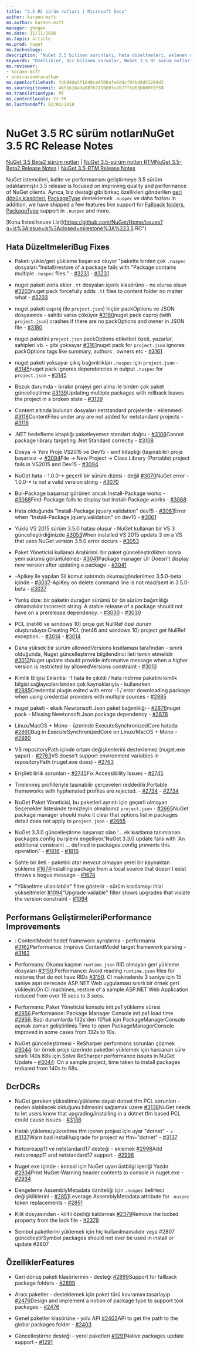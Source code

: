 ```yaml
---
title: "3.5 RC sürüm notları | Microsoft Docs"
author: karann-msft
ms.author: karann-msft
manager: ghogen
ms.date: 11/11/2016
ms.topic: article
ms.prod: nuget
ms.technology: 
description: "NuGet 3.5 bilinen sorunları, hata düzeltmeleri, eklenen özellikleri ve dcr dahil olmak üzere RC sürüm notları."
keywords: "Özellikler, dcr bilinen sorunlar, NuGet 3.5 RC sürüm notları, hata düzeltmeleri eklendi"
ms.reviewer:
- karann-msft
- unniravindranathan
ms.openlocfilehash: fdb84da5f1648ce4508afe6ddcf04bddd41284d3
ms.sourcegitcommit: 4651b16a3a08f6711669fc4577f5d63b600f8f58
ms.translationtype: MT
ms.contentlocale: tr-TR
ms.lasthandoff: 02/02/2018
---
```

# <a name="nuget-35-rc-release-notes"></a><span data-ttu-id="c8bcc-104">NuGet 3.5 RC sürüm notları</span><span class="sxs-lookup"><span data-stu-id="c8bcc-104">NuGet 3.5 RC Release Notes</span></span>

<span data-ttu-id="c8bcc-105">[NuGet 3.5 Beta2 sürüm notları](../release-notes/nuget-3.5-Beta2.md) | [NuGet 3.5-sürüm notları RTM](../release-notes/nuget-3.5-RTM.md)</span><span class="sxs-lookup"><span data-stu-id="c8bcc-105">[NuGet 3.5-Beta2 Release Notes](../release-notes/nuget-3.5-Beta2.md) | [NuGet 3.5-RTM Release Notes](../release-notes/nuget-3.5-RTM.md)</span></span>

<span data-ttu-id="c8bcc-106">NuGet istemcileri, kalite ve performansını geliştirmeye 3.5 sürüm odaklanmıştır.</span><span class="sxs-lookup"><span data-stu-id="c8bcc-106">3.5 release is focused on improving quality and performance of NuGet clients.</span></span> <span data-ttu-id="c8bcc-107">Ayrıca, biz desteği gibi birkaç özellikleri gönderilen [geri dönüş klasörleri](https://github.com/NuGet/Home/issues/2899), [PackageType](https://github.com/NuGet/Home/issues/2476) desteklemek `.nuspec` ve daha fazlası.</span><span class="sxs-lookup"><span data-stu-id="c8bcc-107">In addition, we have shipped a few features like support for [Fallback folders](https://github.com/NuGet/Home/issues/2899), [PackageType](https://github.com/NuGet/Home/issues/2476) support in `.nuspec` and more.</span></span>

[<span data-ttu-id="c8bcc-108">Konu listesi</span><span class="sxs-lookup"><span data-stu-id="c8bcc-108">Issues List</span></span>](https://github.com/NuGet/Home/issues?q=is%3Aissue+is%3Aclosed+milestone%3A%223.5 RC")

## <a name="bug-fixes"></a><span data-ttu-id="c8bcc-109">Hata Düzeltmeleri</span><span class="sxs-lookup"><span data-stu-id="c8bcc-109">Bug Fixes</span></span>

* <span data-ttu-id="c8bcc-110">Paketi yükle/geri yükleme başarısız oluyor "pakette birden çok `.nuspec` dosyaları."</span><span class="sxs-lookup"><span data-stu-id="c8bcc-110">Install/restore of a package fails with "Package contains multiple `.nuspec` files."</span></span><span data-ttu-id="c8bcc-111"> - [#3231](https://github.com/NuGet/Home/issues/3231)</span><span class="sxs-lookup"><span data-stu-id="c8bcc-111"> - [#3231](https://github.com/NuGet/Home/issues/3231)</span></span>

* <span data-ttu-id="c8bcc-112">nuget paketi zorla ekler `.tt` dosyaları içerik klasörüne - ne olursa olsun [#3203](https://github.com/NuGet/Home/issues/3203)</span><span class="sxs-lookup"><span data-stu-id="c8bcc-112">nuget pack forcefully adds `.tt` files to content folder no matter what - [#3203](https://github.com/NuGet/Home/issues/3203)</span></span>

* <span data-ttu-id="c8bcc-113">nuget paketi csproj (ile `project.json`) hiçbir packOptions ve JSON dosyasında - sahibi varsa çöküyor [#3180](https://github.com/NuGet/Home/issues/3180)</span><span class="sxs-lookup"><span data-stu-id="c8bcc-113">nuget pack csproj (with `project.json`) crashes if there are no packOptions and owner in JSON file - [#3180](https://github.com/NuGet/Home/issues/3180)</span></span>

* <span data-ttu-id="c8bcc-114">nuget paketini `project.json` packOptions etiketleri özeti, yazarlar, sahipleri vb. - gibi yoksayar [#3161](https://github.com/NuGet/Home/issues/3161)</span><span class="sxs-lookup"><span data-stu-id="c8bcc-114">nuget pack for `project.json` ignores packOptions tags like summary, authors , owners etc - [#3161](https://github.com/NuGet/Home/issues/3161)</span></span>

* <span data-ttu-id="c8bcc-115">nuget paketi yoksayar çıkış bağımlılıkları `.nuspec` için `project.json`  -  [#3145](https://github.com/NuGet/Home/issues/3145)</span><span class="sxs-lookup"><span data-stu-id="c8bcc-115">nuget pack ignores dependencies in output `.nuspec` for `project.json` - [#3145](https://github.com/NuGet/Home/issues/3145)</span></span>

* <span data-ttu-id="c8bcc-116">Bozuk durumda - bırakır projeyi geri alma ile birden çok paket güncelleştirme [#3139](https://github.com/NuGet/Home/issues/3139)</span><span class="sxs-lookup"><span data-stu-id="c8bcc-116">Updating multiple packages with rollback leaves the project in a broken state - [#3139](https://github.com/NuGet/Home/issues/3139)</span></span>

* <span data-ttu-id="c8bcc-117">Content altında bulunan dosyaları netstandard projelerde - eklenmedi [#3118](https://github.com/NuGet/Home/issues/3118)</span><span class="sxs-lookup"><span data-stu-id="c8bcc-117">ContentFiles under any are not added for netstandard projects - [#3118](https://github.com/NuGet/Home/issues/3118)</span></span>

* <span data-ttu-id="c8bcc-118">.NET hedefleme kitaplığı paketleyemez standart doğru - [#3108](https://github.com/NuGet/Home/issues/3108)</span><span class="sxs-lookup"><span data-stu-id="c8bcc-118">Cannot package library targeting .Net Standard correctly - [#3108](https://github.com/NuGet/Home/issues/3108)</span></span>

* <span data-ttu-id="c8bcc-119">Dosya -> Yeni Proje VS2015 ve Dev15 - sınıf kitaplığı (taşınabilir) proje başarısız -> [#3094](https://github.com/NuGet/Home/issues/3094)</span><span class="sxs-lookup"><span data-stu-id="c8bcc-119">File -> New Project -> Class Library (Portable) project fails in VS2015 and Dev15 - [#3094](https://github.com/NuGet/Home/issues/3094)</span></span>

* <span data-ttu-id="c8bcc-120">NuGet hata - 1.0.0-\* geçerli bir sürüm dizesi - değil [#3070](https://github.com/NuGet/Home/issues/3070)</span><span class="sxs-lookup"><span data-stu-id="c8bcc-120">NuGet error - 1.0.0-\* is not a valid version string - [#3070](https://github.com/NuGet/Home/issues/3070)</span></span>

* <span data-ttu-id="c8bcc-121">Bul-Package başarısız görünen ancak Install-Package works - [#3068](https://github.com/NuGet/Home/issues/3068)</span><span class="sxs-lookup"><span data-stu-id="c8bcc-121">Find-Package fails to display but Install-Package works - [#3068](https://github.com/NuGet/Home/issues/3068)</span></span>

* <span data-ttu-id="c8bcc-122">Hata olduğunda "Install-Package jquery.validation" dev15 - [#3061](https://github.com/NuGet/Home/issues/3061)</span><span class="sxs-lookup"><span data-stu-id="c8bcc-122">Error when "Install-Package jquery.validation" on dev15 - [#3061](https://github.com/NuGet/Home/issues/3061)</span></span>

* <span data-ttu-id="c8bcc-123">Yüklü VS 2015 sürüm 3.5.0 hatası oluşur - NuGet kullanan bir VS 3 güncelleştirdiğinizde [#3053](https://github.com/NuGet/Home/issues/3053)</span><span class="sxs-lookup"><span data-stu-id="c8bcc-123">When installed VS 2015 update 3 on a VS that uses NuGet version 3.5.0 error occurs - [#3053](https://github.com/NuGet/Home/issues/3053)</span></span>

* <span data-ttu-id="c8bcc-124">Paket Yöneticisi kullanıcı Arabirimi: bir paket güncelleştirdikten sonra yeni sürümü görüntülemez- [#3041](https://github.com/NuGet/Home/issues/3041)</span><span class="sxs-lookup"><span data-stu-id="c8bcc-124">Package manager UI: Doesn't display new version after updating a package - [#3041](https://github.com/NuGet/Home/issues/3041)</span></span>

* <span data-ttu-id="c8bcc-125">-Apikey ile yapılan Sil komut satırında okuma/gönderilmez 3.5.0-beta içinde - [#3037](https://github.com/NuGet/Home/issues/3037)</span><span class="sxs-lookup"><span data-stu-id="c8bcc-125">-ApiKey on delete command line is not read/sent in 3.5.0-beta - [#3037](https://github.com/NuGet/Home/issues/3037)</span></span>

* <span data-ttu-id="c8bcc-126">Yanlış dize: bir paketin durağan sürümü bir ön sürüm bağımlılığı olmamalıdır.</span><span class="sxs-lookup"><span data-stu-id="c8bcc-126">Incorrect string: A stable release of a package should not have on a prerelease dependency.</span></span><span data-ttu-id="c8bcc-127"> - [#3030](https://github.com/NuGet/Home/issues/3030)</span><span class="sxs-lookup"><span data-stu-id="c8bcc-127"> - [#3030](https://github.com/NuGet/Home/issues/3030)</span></span>

* <span data-ttu-id="c8bcc-128">PCL (net46 ve windows 10) proje get NullRef özel durum oluşturuluyor.</span><span class="sxs-lookup"><span data-stu-id="c8bcc-128">Creating PCL (net46 and windows 10) project get NullRef exception.</span></span><span data-ttu-id="c8bcc-129"> - [#3014](https://github.com/NuGet/Home/issues/3014)</span><span class="sxs-lookup"><span data-stu-id="c8bcc-129"> - [#3014](https://github.com/NuGet/Home/issues/3014)</span></span>

* <span data-ttu-id="c8bcc-130">Daha yüksek bir sürüm allowedVersions kısıtlaması tarafından - sınırlı olduğunda, Nuget güncelleştirme bilgilendirici ileti temin etmelidir [#3013](https://github.com/NuGet/Home/issues/3013)</span><span class="sxs-lookup"><span data-stu-id="c8bcc-130">Nuget update should provide informative message when a higher version is restricted by allowedVersions constraint - [#3013](https://github.com/NuGet/Home/issues/3013)</span></span>

* <span data-ttu-id="c8bcc-131">Kimlik Bilgisi Eklentisi -1 hata ile çıkıldı / hata indirme paketini kimlik bilgisi sağlayıcıları birden çok kaynaklarıyla - kullanırken [#2885](https://github.com/NuGet/Home/issues/2885)</span><span class="sxs-lookup"><span data-stu-id="c8bcc-131">Credential plugin exited with error -1 / error downloading package when using credential providers with multiple sources - [#2885](https://github.com/NuGet/Home/issues/2885)</span></span>

* <span data-ttu-id="c8bcc-132">nuget paketi - eksik Newtonsoft.Json paket bağımlılığı - [#2876](https://github.com/NuGet/Home/issues/2876)</span><span class="sxs-lookup"><span data-stu-id="c8bcc-132">nuget pack - Missing Newtonsoft.Json package dependency - [#2876](https://github.com/NuGet/Home/issues/2876)</span></span>

* <span data-ttu-id="c8bcc-133">Linux/MacOS + Mono - üzerinde ExecuteSynchronizedCore hatada [#2860](https://github.com/NuGet/Home/issues/2860)</span><span class="sxs-lookup"><span data-stu-id="c8bcc-133">Bug in ExecuteSynchronizedCore on Linux/MacOS + Mono - [#2860](https://github.com/NuGet/Home/issues/2860)</span></span>

* <span data-ttu-id="c8bcc-134">VS repositoryPath içinde ortam değişkenlerini desteklemez (nuget.exe yapar) - [#2763](https://github.com/NuGet/Home/issues/2763)</span><span class="sxs-lookup"><span data-stu-id="c8bcc-134">VS doesn't support environment variables in repositoryPath (nuget.exe does) - [#2763](https://github.com/NuGet/Home/issues/2763)</span></span>

* <span data-ttu-id="c8bcc-135">Erişilebilirlik sorunları - [#2745](https://github.com/NuGet/Home/issues/2745)</span><span class="sxs-lookup"><span data-stu-id="c8bcc-135">Fix Accessibility Issues - [#2745](https://github.com/NuGet/Home/issues/2745)</span></span>

* <span data-ttu-id="c8bcc-136">Tirelenmiş profilleriyle taşınabilir çerçeveleri reddedilir.</span><span class="sxs-lookup"><span data-stu-id="c8bcc-136">Portable frameworks with hyphenated profiles are rejected.</span></span><span data-ttu-id="c8bcc-137"> - [#2734](https://github.com/NuGet/Home/issues/2734)</span><span class="sxs-lookup"><span data-stu-id="c8bcc-137"> - [#2734](https://github.com/NuGet/Home/issues/2734)</span></span>

* <span data-ttu-id="c8bcc-138">NuGet Paket Yöneticisi, bu paketleri ayrıntı için geçerli olmayan Seçenekler listesinde temizleyin olmalısınız `project.json`  -  [#2665](https://github.com/NuGet/Home/issues/2665)</span><span class="sxs-lookup"><span data-stu-id="c8bcc-138">NuGet package manager should make it clear that options list in packages detail does not apply to `project.json` - [#2665](https://github.com/NuGet/Home/issues/2665)</span></span>

* <span data-ttu-id="c8bcc-139">NuGet 3.3.0 güncelleştirme başarısız olan '... ek kısıtlama tanımlanan packages.config bu işlemi engelliyor.'</span><span class="sxs-lookup"><span data-stu-id="c8bcc-139">NuGet 3.3.0 update fails with 'An additional constraint ... defined in packages.config prevents this operation.'</span></span><span data-ttu-id="c8bcc-140"> - [#1816](https://github.com/NuGet/Home/issues/1816)</span><span class="sxs-lookup"><span data-stu-id="c8bcc-140"> - [#1816](https://github.com/NuGet/Home/issues/1816)</span></span>

* <span data-ttu-id="c8bcc-141">Sahte bir ileti - paketini atar mevcut olmayan yerel bir kaynaktan yükleme [#1674](https://github.com/NuGet/Home/issues/1674)</span><span class="sxs-lookup"><span data-stu-id="c8bcc-141">Installing package from a local source that doesn't exist throws a bogus message - [#1674](https://github.com/NuGet/Home/issues/1674)</span></span>

* <span data-ttu-id="c8bcc-142">"Yükseltme ullanılabilir" filtre gösterir - sürüm kısıtlamayı ihlal yükseltmeler [#1094](https://github.com/NuGet/Home/issues/1094)</span><span class="sxs-lookup"><span data-stu-id="c8bcc-142">"Upgrade vailable" filter shows upgrades that violate the version constraint - [#1094](https://github.com/NuGet/Home/issues/1094)</span></span>

## <a name="performance-improvements"></a><span data-ttu-id="c8bcc-143">Performans Geliştirmeleri</span><span class="sxs-lookup"><span data-stu-id="c8bcc-143">Performance Improvements</span></span>

* <span data-ttu-id="c8bcc-144">: ContentModel hedef framework ayrıştırma - performansı [#3162](https://github.com/NuGet/Home/issues/3162)</span><span class="sxs-lookup"><span data-stu-id="c8bcc-144">Performance: Improve ContentModel target framework parsing - [#3162](https://github.com/NuGet/Home/issues/3162)</span></span>

* <span data-ttu-id="c8bcc-145">Performans: Okuma kaçının `runtime.json` RID olmayan geri yükleme dosyaları [#3150](https://github.com/NuGet/Home/issues/3150).</span><span class="sxs-lookup"><span data-stu-id="c8bcc-145">Performance: Avoid reading `runtime.json` files for restores that do not have RIDs [#3150](https://github.com/NuGet/Home/issues/3150).</span></span> <span data-ttu-id="c8bcc-146">CI makinelerde 3 saniye için 15 saniye aşırı derecede ASP.NET Web uygulaması sınırlı bir örnek geri yükleyin.</span><span class="sxs-lookup"><span data-stu-id="c8bcc-146">On CI machines, restore of a sample ASP.NET Web Application reduced from over 15 secs to 3 secs.</span></span>

* <span data-ttu-id="c8bcc-147">Performans: Paket Yöneticisi konsolu init.ps1 yükleme süresi [#2956](https://github.com/NuGet/Home/issues/2956).</span><span class="sxs-lookup"><span data-stu-id="c8bcc-147">Performance: Package Manager Console init.ps1 load time [#2956](https://github.com/NuGet/Home/issues/2956).</span></span> <span data-ttu-id="c8bcc-148">Bazı durumlarda 132s'den 10'luk için PackageManagerConsole açmak zaman geliştirilmiş.</span><span class="sxs-lookup"><span data-stu-id="c8bcc-148">Time to open PackageManagerConsole improved in some cases from 132s to 10s.</span></span>

* <span data-ttu-id="c8bcc-149">NuGet güncelleştirmesi - ReSharper performans sorunları çözmek [#3044](https://github.com/NuGet/Home/issues/3044): bir örnek proje üzerinde paketleri yüklemek için harcanan süre sınırlı 140s 68s için.</span><span class="sxs-lookup"><span data-stu-id="c8bcc-149">Solve ReSharper performance issues in NuGet Update - [#3044](https://github.com/NuGet/Home/issues/3044): On a sample project, time taken to install packages reduced from 140s to 68s.</span></span>

## <a name="dcrs"></a><span data-ttu-id="c8bcc-150">Dcr</span><span class="sxs-lookup"><span data-stu-id="c8bcc-150">DCRs</span></span>

* <span data-ttu-id="c8bcc-151">NuGet gereken yükseltme/yükleme dayalı dotnet tfm PCL sorunları - neden olabilecek olduğunu bilmesini sağlamak üzere [#3138](https://github.com/NuGet/Home/issues/3138)</span><span class="sxs-lookup"><span data-stu-id="c8bcc-151">NuGet needs to let users know that upgrading/installing in a dotnet tfm based PCL could cause issues - [#3138](https://github.com/NuGet/Home/issues/3138)</span></span>

* <span data-ttu-id="c8bcc-152">Hatalı yükleme/yükseltme tfm içeren projesi için uyar "dotnet" - = [#3137](https://github.com/NuGet/Home/issues/3137)</span><span class="sxs-lookup"><span data-stu-id="c8bcc-152">Warn bad install/upgrade for project w/ tfm="dotnet" - [#3137](https://github.com/NuGet/Home/issues/3137)</span></span>

* <span data-ttu-id="c8bcc-153">Netcoreapp11 ve netstandard17 desteği - eklemek [#2998](https://github.com/NuGet/Home/issues/2998)</span><span class="sxs-lookup"><span data-stu-id="c8bcc-153">Add netcoreapp11 and netstandard17 support - [#2998](https://github.com/NuGet/Home/issues/2998)</span></span>

* <span data-ttu-id="c8bcc-154">Nuget.exe içinde - konsol için NuGet uyarı üstbilgi içeriği Yazdır [#2934](https://github.com/NuGet/Home/issues/2934)</span><span class="sxs-lookup"><span data-stu-id="c8bcc-154">Print NuGet-Warning header contents to console in nuget.exe - [#2934](https://github.com/NuGet/Home/issues/2934)</span></span>

* <span data-ttu-id="c8bcc-155">Dengeleme AssemblyMetadata özniteliği için `.nuspec` belirteci değişikliklerini - [#2851](https://github.com/NuGet/Home/issues/2851)</span><span class="sxs-lookup"><span data-stu-id="c8bcc-155">Leverage AssemblyMetadata attribute for `.nuspec` token replacements - [#2851](https://github.com/NuGet/Home/issues/2851)</span></span>

* <span data-ttu-id="c8bcc-156">Kilit dosyasından - kilitli özelliği kaldırmak [#2379](https://github.com/NuGet/Home/issues/2379)</span><span class="sxs-lookup"><span data-stu-id="c8bcc-156">Remove the locked property from the lock file - [#2379](https://github.com/NuGet/Home/issues/2379)</span></span>

* <span data-ttu-id="c8bcc-157">Sembol paketlerini yüklemek için hiç kullanılmamalıdır veya #2807 güncelleştir</span><span class="sxs-lookup"><span data-stu-id="c8bcc-157">Symbol packages should not ever be used in install or update #2807</span></span>

## <a name="features"></a><span data-ttu-id="c8bcc-158">Özellikler</span><span class="sxs-lookup"><span data-stu-id="c8bcc-158">Features</span></span>

* <span data-ttu-id="c8bcc-159">Geri dönüş paketi klasörlerinin - desteği [#2899](https://github.com/NuGet/Home/issues/2899)</span><span class="sxs-lookup"><span data-stu-id="c8bcc-159">Support for fallback package folders - [#2899](https://github.com/NuGet/Home/issues/2899)</span></span>

* <span data-ttu-id="c8bcc-160">Aracı paketler - desteklemek için paket türü kavramını tasarlayıp [#2476](https://github.com/NuGet/Home/issues/2476)</span><span class="sxs-lookup"><span data-stu-id="c8bcc-160">Design and implement a notion of package type to support tool packages - [#2476](https://github.com/NuGet/Home/issues/2476)</span></span>

* <span data-ttu-id="c8bcc-161">Genel paketler klasörüne - yolu API [#2403](https://github.com/NuGet/Home/issues/2403)</span><span class="sxs-lookup"><span data-stu-id="c8bcc-161">API to get the path to the global packages folder - [#2403](https://github.com/NuGet/Home/issues/2403)</span></span>

* <span data-ttu-id="c8bcc-162">Güncelleştirme desteği - yerel paketleri [#1291](https://github.com/NuGet/Home/issues/1291)</span><span class="sxs-lookup"><span data-stu-id="c8bcc-162">Native packages update support - [#1291](https://github.com/NuGet/Home/issues/1291)</span></span>
